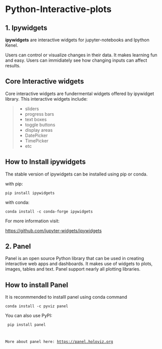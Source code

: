 # Python-Interactive-plots
## 1. Ipywidgets
**ipywidgets** are interactive widgets for jupyter-notebooks and Ipython Kenel.

Users can control or visualize changes in their data.
It makes learning fun and easy. Users can immidiately see how changing inputs can affect results.


## Core Interactive widgets

Core interactive widgets are fundermental widgets offered by ipywidget library.
This interactive widgets include:

>- sliders
>- progress bars
>- text boxes
>- toggle buttons
>- display areas
>- DatePicker
>- TimePicker
>- etc

## How to Install ipywidgets

The stable version of ipywidgets can be installed using pip or conda.

with pip:

<code>pip install ipywidgets</code>

with conda:

<code>conda install -c conda-forge ipywidgets</code>

For more information visit:

https://github.com/jupyter-widgets/ipywidgets
## 2. Panel
Panel is an open source Python library that can be used in creating interactive web apps and dashboards. It makes use of widgets to plots, images, tables and text.
Panel support nearly all plotting libraries.


## How to install Panel
It is reconmmended to installl panel using conda command

<code>conda install -c pyviz panel</code>

You can also use PyPI:

<code> pip install panel </panel>

More about panel here: https://panel.holoviz.org





